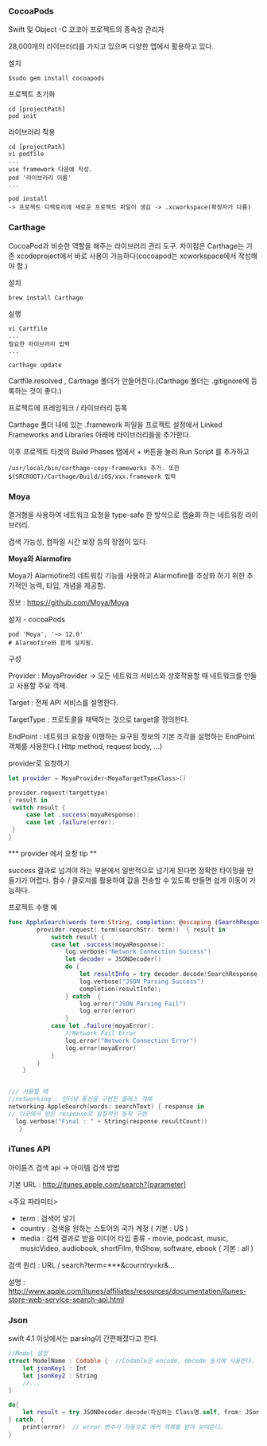 ### CocoaPods

Swift 및 Object -C 코코아 프로젝트의 종속성 관리자

28,000개의 라이브러리를 가지고 있으며 다양한 앱에서 활용하고 있다.

설치

```
$sudo gem install cocoapods
```

프로젝트 초기화

```
cd [projectPath]
pod init
```

라이브러리 적용

```
cd [projectPath]
vi podfile
...
use framework 다음에 작성.
pod '라이브러리 이름'
...

pod install
-> 프로젝트 디렉토리에 새로운 프로젝트 파일이 생김 -> .xcworkspace(확장자가 다름)

```



### Carthage

CocoaPod과 비슷한 역할을 해주는 라이브러리 관리 도구. 차이점은 Carthage는 기존 xcodeproject에서 바로 사용이 가능하다(cocoapod는 xcworkspace에서 작성해야 함.)

설치 

```
brew install Carthage
```

실행

```
vi Cartfile
...
필요한 라이브러리 입력
...

carthage update
```

Cartfile.resolved , Carthage 폴더가 만들어진다.(Carthage 폴더는 .gitignore에 등록하는 것이 좋다.)

프로젝트에 프레임워크 / 라이브러리 등록

Carthage 폴더 내에 있는 .framework 파일을 프로젝트 설정에서 Linked Frameworks and Libraries 아래에 라이브러리들을 추가한다.

이후 프로젝트 타겟의 Build Phases 탭에서 + 버튼을 눌러 Run Script 를 추가하고 

```
/usr/local/bin/carthage-copy-frameworks 추가. 또한
$(SRCROOT)/Carthage/Build/iOS/xxx.framework 입력
```

### Moya

열거형을 사용하여 네트워크 요청을 type-safe 한 방식으로 캡슐화 하는 네트워킹 라이브러리.

검색 가능성, 컴파일 시간 보장 등의 장점이 있다.

**Moya와 Alarmofire**

Moya가 Alarmofire의 네트워킹 기능을 사용하고 Alarmofire를 추상화 하기 위한 추가적인 능력, 타입, 개념을 제공함.

정보 : https://github.com/Moya/Moya

설치 - cocoaPods

```
pod 'Moya', '~> 12.0'
# Alarmofire와 함께 설치됨.
```

구성

Provider : MoyaProvider -> 모든 네트워크 서비스와 상호작용할 때 네트워크를 만들고 사용할 주요 객체. 

Target : 전체 API 서비스를 설명한다. 

TargetType : 프로토콜을 채택하는 것으로 target을 정의한다.

EndPoint : 네트워크 요청을 이행하는 요구된 정보의 기본 조각을 설명하는 EndPoint 객체를 사용한다.( Http method, request body, ...)

provider로 요청하기

```swift
let provider = MoyaProvider<MoyaTargetTypeClass>()

provider.request(targettype) 
{ result in 
 switch result {
     case let .success(moyaResponse):
     case let .failure(error):
 } 
}
```

*** provider 에서 요청 tip **

success 결과로 넘겨야 하는 부분에서 일반적으로 넘기게 된다면 정확한 타이밍을 만들기가 어렵다. 함수 / 클로저를 활용하여 값을 전송할 수 있도록 만들면 쉽게 이동이 가능하다. 

프로젝트 수행 예

```swift
func AppleSearch(words term:String, completion: @escaping (SearchResponse) -> Void) { //@escaping : 탈출클로저라고 하며, request 수행 완료 후 이 클로저 동작을 수행한다. 클로저 구현은 함수 사용시 함.
        provider.request(.term(searchStr: term))  { result in
            switch result {
            case let .success(moyaResponse):
                log.verbose("Network Connection Success")
                let decoder = JSONDecoder()
                do {
                    let resultInfo = try decoder.decode(SearchResponse.self, from: moyaResponse.data)
                    log.verbose("JSON Parsing Success")
                    completion(resultInfo);
                } catch  {
                    log.error("JSON Parsing Fail")
                    log.error(error)
                }
            case let .failure(moyaError):
                //Network Fail Error
                log.error("Network Connection Error")
                log.error(moyaError)
            }
        }
    }


/// 사용할 때
//networking : 인터넷 통신을 구현한 클래스 객체
networking.AppleSearch(words: searchText) { response in
// 이곳에서 받은 response로 실질적인 동작 구현
  log.verbose("Final : " + String(response.resultCount))
   }

```



### iTunes API

아이튠즈 검색 api -> 아이템 검색 방법

기본 URL : http://itunes.apple.com/search?[parameter]

<주요 파라미터>

- term : 검색어 넣기
- country : 검색을 원하는 스토어의 국가 계정 ( 기본 : US )
- media : 검색 결과로 받을 미디어 타입
  종류 - movie, podcast, music, musicVideo, audiobook, shortFilm, thShow, software, ebook ( 기본 : all )

검색 원리 : URL / search?term=***&courntry=kr&...

설명 : http://www.apple.com/itunes/affiliates/resources/documentation/itunes-store-web-service-search-api.html



### Json

swift 4.1 이상에서는 parsing이 간편해졌다고 한다.

```swift
//Model 설정		
struct ModelName : Codable {  //Codable은 encode, decode 동시에 사용한다.
    let jsonKey1 : Int
    let jsonKey2 : String
    //...
}
```



```swift
do{
    let result = try JSONDecoder.decode(파싱하는 Class명.self, from: JSon 객체 )
} catch. {
    print(error)  // error 변수가 자동으로 에러 객체를 받아 보여준다.
}
```

